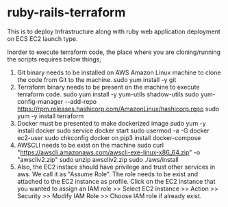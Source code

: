 # ruby-rails-terraform
This is to deploy Infrastructure along with ruby web application deployment on ECS EC2 launch type.

Inorder to execute terraform code, the place where you are cloning/running the scripts requires below things,
1. Git binary needs to be installed on AWS Amazon Linux machine to clone the code from Git to the machine.
sudo yum install -y git
2. Terraform binary needs to be present on the machine to execute terraform code.
sudo yum install -y yum-utils shadow-utils
sudo yum-config-manager --add-repo https://rpm.releases.hashicorp.com/AmazonLinux/hashicorp.repo
sudo yum -y install terraform
3. Docker must be presented to make dockerized image
sudo yum -y install docker
sudo service docker start
sudo usermod -a -G docker ec2-user 
sudo chkconfig docker on 
pip3 install docker-compose
4. AWSCLI needs to be exist on the machine
sudo curl "https://awscli.amazonaws.com/awscli-exe-linux-x86_64.zip" -o "awscliv2.zip"
sudo unzip awscliv2.zip
sudo ./aws/install
5. Also, the EC2 instace should have privilege and trust other services in aws. We call it as "Assume Role". The role needs to be exist and attached to the EC2 instance as profile.
Click on the EC2 instance that you wanted to assign an IAM role >> Select EC2 instance >> Action >> Security >> Modify IAM Role >> Choose IAM role if already exist.
